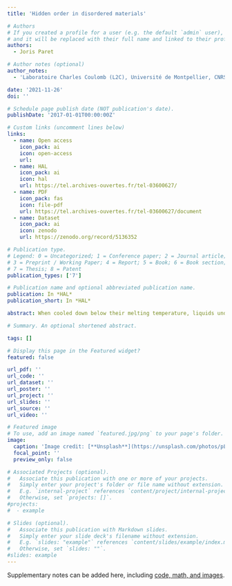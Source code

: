 ```yaml
---
title: 'Hidden order in disordered materials'

# Authors
# If you created a profile for a user (e.g. the default `admin` user), write the username (folder name) here
# and it will be replaced with their full name and linked to their profile.
authors:
  - Joris Paret

# Author notes (optional)
author_notes:
  - 'Laboratoire Charles Coulomb (L2C), Université de Montpellier, CNRS'

date: '2021-11-26'
doi: ''

# Schedule page publish date (NOT publication's date).
publishDate: '2017-01-01T00:00:00Z'

# Custom links (uncomment lines below)
links:
  - name: Open access
    icon_pack: ai
    icon: open-access
    url:
  - name: HAL
    icon_pack: ai
    icon: hal
    url: https://tel.archives-ouvertes.fr/tel-03600627/
  - name: PDF
    icon_pack: fas
    icon: file-pdf
    url: https://tel.archives-ouvertes.fr/tel-03600627/document
  - name: Dataset
    icon_pack: ai
    icon: zenodo
    url: https://zenodo.org/record/5136352

# Publication type.
# Legend: 0 = Uncategorized; 1 = Conference paper; 2 = Journal article;
# 3 = Preprint / Working Paper; 4 = Report; 5 = Book; 6 = Book section;
# 7 = Thesis; 8 = Patent
publication_types: ['7']

# Publication name and optional abbreviated publication name.
publication: In *HAL*
publication_short: In *HAL*

abstract: When cooled down below their melting temperature, liquids undergo a phase transition to a stable crystalline state, where atoms rearrange in a periodic fashion in order to form a long range order. For some liquids however, when the cooling is fast enough, crystallization can be avoided and the system progressively enters a metastable state termed « supercooled ». In this regime, the dynamics of the liquid becomes more and more heterogeneous and the viscosity increases dramatically as the temperature is reduced, to the point where the system stops flowing and solidifies, it turns into glass. Despite this sudden ridigity, it keeps the properties of a liquid at the microscopic scale, with a disordered -or « amorphous »- structure, that contrasts with its stable crystalline phase. The theoretical origin of this glass transition remains enigmatic, in particular the process in which viscosity increases so strikingly by progressively trapping the system in a metastable state instead of crystallizing. This surprising phenomenon is the subject of intensive research, and a number of theories still attempt to explain its origin through thermodynamic, dynamic or simply structural mechanisms. In this thesis, we focus on structural aspects by proposing to study the local structure of numerical model glass formers. In particular, we develop a method for community inference, based on information theory, that allows to reveal the structural heterogeneity in these systems using simple spatial correlations. This method is based on the concept of « clustering », an unsupervised learning framework that consists in grouping the particles of a system into communities depending on the properties of their local structure. Secondly, we put community inference into perspective with other clustering methods, leading notably to the publication of a versatile open source code dedicated to the study of local structure in supercooled liquids and glasses. We then show that, to some extent, these structural communities are correlated to the dynamic heterogeneities that are characteristic of supercooled liquids. Finally, thanks to recent advances in the domains of computer simulations, we study the evolution of the structure and of the dynamics in a ternary model supercooled liquid through a very wide range of temperatures. These simulations allow us to test various theoretical predictions for the glass transition with an unprecedented precision compared to conventional simulations.

# Summary. An optional shortened abstract.

tags: []

# Display this page in the Featured widget?
featured: false

url_pdf: ''
url_code: ''
url_dataset: ''
url_poster: ''
url_project: ''
url_slides: ''
url_source: ''
url_video: ''

# Featured image
# To use, add an image named `featured.jpg/png` to your page's folder.
image:
  caption: 'Image credit: [**Unsplash**](https://unsplash.com/photos/pLCdAaMFLTE)'
  focal_point: ''
  preview_only: false

# Associated Projects (optional).
#   Associate this publication with one or more of your projects.
#   Simply enter your project's folder or file name without extension.
#   E.g. `internal-project` references `content/project/internal-project/index.md`.
#   Otherwise, set `projects: []`.
#projects:
#  - example

# Slides (optional).
#   Associate this publication with Markdown slides.
#   Simply enter your slide deck's filename without extension.
#   E.g. `slides: "example"` references `content/slides/example/index.md`.
#   Otherwise, set `slides: ""`.
#slides: example
---
```


Supplementary notes can be added here, including [code, math, and images](https://wowchemy.com/docs/writing-markdown-latex/).
